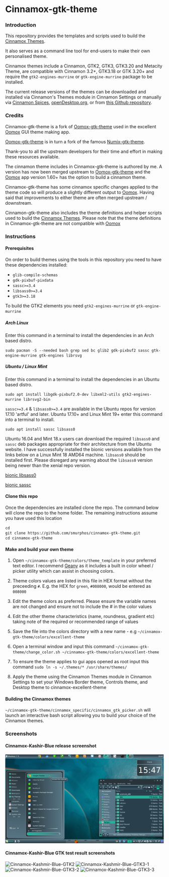 Cinnamox-gtk-theme
=====

### Introduction

This repository provides the templates and scripts used to build the [Cinnamox Themes](https://github.com/smurphos/cinnamox_themes/releases).

It also serves as a command line tool for end-users to make their own personalised theme.

Cinnamox themes include a Cinnamon, GTK2, GTK3, GTK3.20 and Metacity Theme, are compatible with Cinnamon 3.2+, GTK3.18 or GTK 3.20+ and require the `gtk2-engines-murrine` or `gtk-engine-murrine` package to be installed.

The current release versions of the themes can be downloaded and installed via Cinnamon's Themes module in Cinnamon Settings or manually via [Cinnamon Spices](https://cinnamon-spices.linuxmint.com/themes), [openDesktop.org](https://www.opendesktop.org/member/491875/), or from [this Github repository](https://github.com/smurphos/cinnamox_themes/releases).

### Credits

Cinnamox-gtk-theme is a fork of [Oomox-gtk-theme](https://github.com/actionless/oomox-gtk-theme) used in the excellent [Oomox](https://github.com/actionless/oomox) GUI theme making app.

[Oomox-gtk-theme](https://github.com/actionless/oomox-gtk-theme) is in turn a fork of the famous [Numix-gtk-theme](https://github.com/numixproject/numix-gtk-theme).

Thank-you to all the upstream developers for their time and effort in making these resources available.

The cinnamon theme includes in Cinnamox-gtk-theme is authored by me. A version has now been merged upstream to [Oomox-gtk-theme](https://github.com/actionless/oomox-gtk-theme) and the [Oomox](https://github.com/actionless/oomox) app version 1.60+ has the option to build a cinnamon theme.

Cinnamox-gtk-theme has some cinnamox specific changes applied to the theme code so will produce a slightly different output to [Oomox](https://github.com/actionless/oomox). Having said that improvements to either theme are often merged upstream / downstream.

Cinnamon-gtk-theme also includes the theme definitions and helper scripts used to build the [Cinnamox Themes](https://github.com/smurphos/cinnamox_themes/releases). Please note that the theme definitions in Cinnamox-gtk-theme are not compatible with [Oomox](https://github.com/actionless/oomox)

### Instructions

#### Prerequisites

On order to build themes using the tools in this repository you need to have these dependencies installed:

 - `glib-compile-schemas`
 - `gdk-pixbuf-pixdata`
 - `sassc>=3.4`
 - `libsass0>=3.4`
 - `gtk3>=3.18`
 
To build the GTK2 elements you need `gtk2-engines-murrine` or `gtk-engine-murrine`

##### Arch Linux

Enter this command in a termimal to install the dependencies in an Arch based distro.
```
sudo pacman -S --needed bash grep sed bc glib2 gdk-pixbuf2 sassc gtk-engine-murrine gtk-engines librsvg
```

##### Ubuntu / Linux Mint

Enter this command in a termimal to install the dependencies in an Ubuntu based distro.
```
sudo apt install libgdk-pixbuf2.0-dev libxml2-utils gtk2-engines-murrine librsvg2-bin
```

`sassc>=3.4` & `libsass0>=3.4` are available in the Ubuntu repos for version 17.10 'artful' and later. Ubuntu 17.10+ and Linux Mint 19+  enter this command into a terminal to install.
```
sudo apt install sassc libsass0
```

Ubuntu 16.04 and Mint 18.x users can download the required `libsass0` and `sassc` deb packages appropriate for their architecture from the Ubuntu website. I have successfully installed the bionic versions available from the links below on a Linux Mint 18 AMD64 machine. `libsass0` should be installed first. Please disregard any warning about the `libsass0` version being newer than the xenial repo version.

[bionic libsass0](https://packages.ubuntu.com/bionic/libsass0)

[bionic sassc](https://packages.ubuntu.com/bionic/sassc)


#### Clone this repo

Once the dependencies are installed clone the repo. The command below will clone the repo to the home folder. The remaining instructions assume you have used this location
```
cd
git clone https://github.com/smurphos/cinnamox-gtk-theme.git
cd cinnamox-gtk-theme
```

#### Make and build your own theme

1. Open `~/cinnamox-gtk-theme/colors/theme_template` in your preferred text editor. I recommend [Geany](https://www.geany.org/) as it includes a built in color wheel / picker utility which can assist in choosing colors.

2. Theme colors values are listed in this file in HEX format without the preceeding `#`. E.g. the HEX for `green`, `#008000`, would be entered as `008000`

3. Edit the theme colors as preferred. Please ensure the variable names are not changed and ensure not to include the # in the color values

4. Edit the other theme characteristics (name, roundness, gradient etc) taking note of the required or recommended range of values

5. Save the file into the colors directory with a new name - e.g `~/cinnamox-gtk-theme/colors/excellent-theme`

6. Open a terminal window and input this command `~/cinnamox-gtk-theme/change_color.sh ~/cinnamox-gtk-theme/colors/excellent-theme`

7. To ensure the theme applies to gui apps opened as root input this command `sudo ln -s ~/.themes/* /usr/share/themes/`

8. Apply the theme using the Cinnamon Themes module in Cinnamon Settings to set your Windows Border theme, Controls theme, and Desktop theme to cinnamox-excellent-theme

#### Building the Cinnamox themes

`~/cinnamox-gtk-theme/cinnamox_specific/cinnamox_gtk_picker.sh` will launch an interactive bash script allowing you to build your choice of the Cinnamox themes.


### Screenshots

#### Cinnamox-Kashir-Blue release screenshot

![Cinnamox-Kashmir-Blue](https://github.com/smurphos/cinnamox_themes/raw/master/Cinnamox-Kashmir-Blue/cinnamon/thumbnail.png "Cinnamox-Kashmir-Blue")

#### Cinnamox-Kashir-Blue GTK test result screenshots

![Cinnamox-Kashmir-Blue-GTK2](https://github.com/smurphos/cinnamox-gtk-theme/raw/master/screenshots/theme-Cinnamox-Kashmir-Blue-gtk2-awf.png "Cinnamox-Kashmir-Blue-GTK2")
![Cinnamox-Kashmir-Blue-GTK3-1](https://github.com/smurphos/cinnamox-gtk-theme/blob/master/screenshots/theme-Cinnamox-Kashmir-Blue-gtk3-page1.png "Cinnamox-Kashmir-Blue-GTK3-1")
![Cinnamox-Kashmir-Blue-GTK3-2](https://github.com/smurphos/cinnamox-gtk-theme/blob/master/screenshots/theme-Cinnamox-Kashmir-Blue-gtk3-page2.png "Cinnamox-Kashmir-Blue-GTK3-2")
![Cinnamox-Kashmir-Blue-GTK3-3](https://github.com/smurphos/cinnamox-gtk-theme/blob/master/screenshots/theme-Cinnamox-Kashmir-Blue-gtk3-page3.png "Cinnamox-Kashmir-Blue-GTK3-3")
